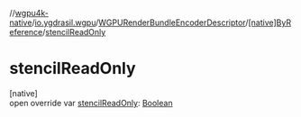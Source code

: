 //[wgpu4k-native](../../../../index.md)/[io.ygdrasil.wgpu](../../index.md)/[WGPURenderBundleEncoderDescriptor](../index.md)/[[native]ByReference](index.md)/[stencilReadOnly](stencil-read-only.md)

# stencilReadOnly

[native]\
open override var [stencilReadOnly](stencil-read-only.md): [Boolean](https://kotlinlang.org/api/core/kotlin-stdlib/kotlin/-boolean/index.html)